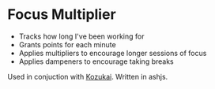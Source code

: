 # Focus Multiplier
- Tracks how long I've been working for
- Grants points for each minute
- Applies multipliers to encourage longer sessions of focus
- Applies dampeners to encourage taking breaks

Used in conjuction with [Kozukai](https://kozukai-habit.com). Written in ashjs.
